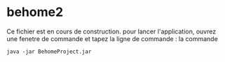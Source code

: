 # behome2
Ce fichier est en cours de construction.
pour lancer l'application, ouvrez une fenetre de commande et tapez la ligne de commande :
la commande 

```
java -jar BehomeProject.jar
```
